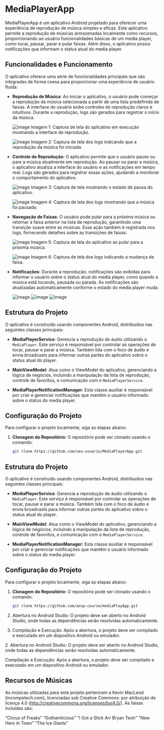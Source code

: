 # MediaPlayerApp

MediaPlayerApp é um aplicativo Android projetado para oferecer uma experiência de reprodução de música simples e eficaz. Este aplicativo permite a reprodução de músicas armazenadas localmente como recursos, proporcionando ao usuário funcionalidades básicas de um media player, como tocar, pausar, parar e pular faixas. Além disso, o aplicativo possui notificações que informam o status atual do media player.


## Funcionalidades e Funcionamento

O aplicativo oferece uma série de funcionalidades principais que são integradas de forma coesa para proporcionar uma experiência de usuário fluida:


- **Reprodução de Música**: Ao iniciar o aplicativo, o usuário pode começar a reprodução da música selecionada a partir de uma lista predefinida de faixas. A interface do usuário exibe controles de reprodução claros e intuitivos. Durante a reprodução, logs são gerados para registrar o início da música.


  ![image](https://github.com/user-attachments/assets/e1e36361-41b5-40d6-abf6-319bed13fcce)
  Imagem 1: Captura de tela do aplicativo em execução mostrando a interface de reprodução.
  
  ![image](https://github.com/user-attachments/assets/002ce832-03de-471c-bab4-8b7ffa2f13c4)
  Imagem 2: Captura de tela dos logs indicando que a reprodução da música foi iniciada.


- **Controle de Reprodução**: O aplicativo permite que o usuário pause ou pare a música atualmente em reprodução. Ao pausar ou parar a música, o aplicativo atualiza a interface do usuário e as notificações em tempo real. Logs são gerados para registrar essas ações, ajudando a monitorar o comportamento do aplicativo.

  ![image](https://github.com/user-attachments/assets/6244b699-a542-4904-ad52-be73aafa27b8)
  Imagem 3: Captura de tela mostrando o estado de pausa do aplicativo.
 
  ![image](https://github.com/user-attachments/assets/736b78f0-c4e9-4626-b334-4fbbaece4888)
  Imagem 4: Captura de tela dos logs mostrando que a música foi pausada.


- **Navegação de Faixas**: O usuário pode pular para a próxima música ou retornar à faixa anterior na lista de reprodução, garantindo uma transição suave entre as músicas. Essa ação também é registrada nos logs, fornecendo detalhes sobre as transições de faixas.

  ![image](https://github.com/user-attachments/assets/79ce6051-0380-418d-83d3-d575cf434e0f)
  Imagem 5: Captura de tela do aplicativo ao pular para a próxima música.
  
  ![image](https://github.com/user-attachments/assets/e82c7f95-cd12-44c9-9848-d9f71ac288ea)
  Imagem 6: Captura de tela dos logs indicando a mudança de faixa.

- **Notificações**: Durante a reprodução, notificações são exibidas para informar o usuário sobre o status atual do media player, como quando a música está tocando, pausada ou parada. As notificações são atualizadas automaticamente conforme o estado do media player muda.

  ![image](https://github.com/user-attachments/assets/9f95908b-2694-4f3c-bbf7-9f2d4c55b8cc)
  ![image](https://github.com/user-attachments/assets/a727eb77-fef8-49dc-8c32-6f8e7733b658)
  ![image](https://github.com/user-attachments/assets/22f4a4ac-8835-4277-9379-6d4937c95cb0)

## Estrutura do Projeto

O aplicativo é construído usando componentes Android, distribuídos nas seguintes classes principais:

- **MediaPlayerService**: Gerencia a reprodução de áudio utilizando o `MediaPlayer`. Este serviço é responsável por controlar as operações de tocar, pausar e parar a música. Também lida com o foco de áudio e envia broadcasts para informar outras partes do aplicativo sobre o status atual do player.

- **MainViewModel**: Atua como o ViewModel do aplicativo, gerenciando a lógica de negócios, incluindo a manipulação da lista de reprodução, controle de favoritos, e comunicação com o `MediaPlayerService`.

- **MediaPlayerNotificationManager**: Esta classe auxiliar é responsável por criar e gerenciar notificações que mantêm o usuário informado sobre o status do media player.

## Configuração do Projeto

Para configurar o projeto localmente, siga as etapas abaixo:

1. **Clonagem do Repositório**: O repositório pode ser clonado usando o comando:
   ```bash
   git clone https://github.com/seu-usuario/MediaPlayerApp.git
   ```

## Estrutura do Projeto

O aplicativo é construído usando componentes Android, distribuídos nas seguintes classes principais:

- **MediaPlayerService**: Gerencia a reprodução de áudio utilizando o `MediaPlayer`. Este serviço é responsável por controlar as operações de tocar, pausar e parar a música. Também lida com o foco de áudio e envia broadcasts para informar outras partes do aplicativo sobre o status atual do player.

- **MainViewModel**: Atua como o ViewModel do aplicativo, gerenciando a lógica de negócios, incluindo a manipulação da lista de reprodução, controle de favoritos, e comunicação com o `MediaPlayerService`.

- **MediaPlayerNotificationManager**: Esta classe auxiliar é responsável por criar e gerenciar notificações que mantêm o usuário informado sobre o status do media player.

## Configuração do Projeto

Para configurar o projeto localmente, siga as etapas abaixo:

1. **Clonagem do Repositório**: O repositório pode ser clonado usando o comando:
   ```bash
   git clone https://github.com/aosp-course/mediaPlayApp.git
   ```


2. Abertura no Android Studio: O projeto deve ser aberto no Android Studio, onde todas as dependências serão resolvidas automaticamente.
3. Compilação e Execução: Após a abertura, o projeto deve ser compilado e executado em um dispositivo Android ou emulador.
  
   
2 .Abertura no Android Studio: O projeto deve ser aberto no Android Studio, onde todas as dependências serão resolvidas automaticamente.

Compilação e Execução: Após a abertura, o projeto deve ser compilado e executado em um dispositivo Android ou emulador.

## Recursos de Músicas
As músicas utilizadas para este projeto pertencem a Kevin MacLeod (incompetech.com), licenciadas sob Creative Commons: por atribuição de licença 4.0 (http://creativecommons.org/licenses/by/4.0/). As faixas incluídas são:

“Circus of Freaks”
“Gothamlicious”
"I Got a Stick Arr Bryan Teoh"
"New Hero in Town”
“The Ice Giants”
